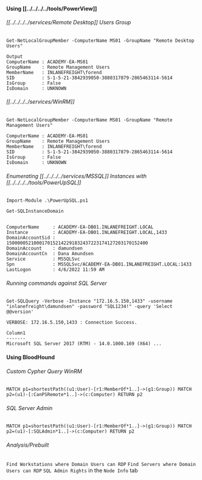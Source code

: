 
#### Using [[../../../../tools/PowerView]]

###### [[../../../../services/Remote Desktop]] Users Group

```powershell-session
Get-NetLocalGroupMember -ComputerName MS01 -GroupName "Remote Desktop Users"
```
```
Output
ComputerName : ACADEMY-EA-MS01
GroupName    : Remote Management Users
MemberName   : INLANEFREIGHT\forend
SID          : S-1-5-21-3842939050-3880317879-2865463114-5614
IsGroup      : False
IsDomain     : UNKNOWN
```

###### [[../../../../services/WinRM]]

```powershell-session
Get-NetLocalGroupMember -ComputerName MS01 -GroupName "Remote Management Users"
```

```powershell-session
ComputerName : ACADEMY-EA-MS01
GroupName    : Remote Management Users
MemberName   : INLANEFREIGHT\forend
SID          : S-1-5-21-3842939050-3880317879-2865463114-5614
IsGroup      : False
IsDomain     : UNKNOWN
```

###### Enumerating [[../../../../services/MSSQL]] Instances with [[../../../../tools/PowerUpSQL]]
```powrshell-session
Import-Module .\PowerUpSQL.ps1
```

```powershell-session
Get-SQLInstanceDomain
```

```powershell-session

ComputerName     : ACADEMY-EA-DB01.INLANEFREIGHT.LOCAL
Instance         : ACADEMY-EA-DB01.INLANEFREIGHT.LOCAL,1433
DomainAccountSid : 1500000521000170152142291832437223174127203170152400
DomainAccount    : damundsen
DomainAccountCn  : Dana Amundsen
Service          : MSSQLSvc
Spn              : MSSQLSvc/ACADEMY-EA-DB01.INLANEFREIGHT.LOCAL:1433
LastLogon        : 4/6/2022 11:59 AM
```

###### Running commands against SQL Server
```powershell-session
Get-SQLQuery -Verbose -Instance "172.16.5.150,1433" -username "inlanefreight\damundsen" -password "SQL1234!" -query 'Select @@version'
```

```powershell-session
VERBOSE: 172.16.5.150,1433 : Connection Success.

Column1
-------
Microsoft SQL Server 2017 (RTM) - 14.0.1000.169 (X64) ...
```
#### Using BloodHound

###### Custom Cypher Query WinRM
```cypher
MATCH p1=shortestPath((u1:User)-[r1:MemberOf*1..]->(g1:Group)) MATCH p2=(u1)-[:CanPSRemote*1..]->(c:Computer) RETURN p2
```

###### SQL Server Admin
```cypher
MATCH p1=shortestPath((u1:User)-[r1:MemberOf*1..]->(g1:Group)) MATCH p2=(u1)-[:SQLAdmin*1..]->(c:Computer) RETURN p2
```
###### Analysis/Prebuilt
`Find Workstations where Domain Users can RDP` 
`Find Servers where Domain Users can RDP`
`SQL Admin Rights` in the `Node Info` tab
